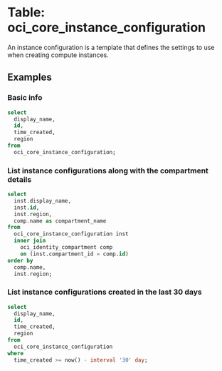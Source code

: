# Table: oci_core_instance_configuration

An instance configuration is a template that defines the settings to use when creating compute instances.

## Examples

### Basic info

```sql
select
  display_name,
  id,
  time_created,
  region
from
  oci_core_instance_configuration;
```

### List instance configurations along with the compartment details

```sql
select
  inst.display_name,
  inst.id,
  inst.region,
  comp.name as compartment_name
from
  oci_core_instance_configuration inst
  inner join
    oci_identity_compartment comp
    on (inst.compartment_id = comp.id)
order by
  comp.name,
  inst.region;
```

### List instance configurations created in the last 30 days

```sql
select
  display_name,
  id,
  time_created,
  region
from
  oci_core_instance_configuration
where
  time_created >= now() - interval '30' day;
```
